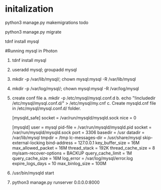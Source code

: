 
# initalization
python3 manage.py makemigrations todo

python3 manage.py migrate

tdnf install mysql

#Running mysql in Photon
1. tdnf install mysql
2. useradd mysql; groupadd mysql
3. mkdir -p /var/lib/mysql/; chown mysql:mysql -R /var/lib/mysql
4. mkdir -p /var/log/mysql/; chown mysql:mysql -R /var/log/mysql
5. create conf file
  a. mkdir -p /etc/mysql/mysql.conf.d 
  b. echo "!includedir /etc/mysql/mysql.conf.d/" > /etc/mysql/my.cnf
  c. Create mysqld.cnf file in /etc/mysql/mysql.conf.d/ folder.

      [mysqld_safe]
      socket		= /var/run/mysqld/mysqld.sock
      nice		= 0

      [mysqld]
      user		= mysql
      pid-file	= /var/run/mysqld/mysqld.pid
      socket		= /var/run/mysqld/mysqld.sock
      port		= 3306
      basedir		= /usr
      datadir		= /var/lib/mysql
      tmpdir		= /tmp
      lc-messages-dir	= /usr/share/mysql
      skip-external-locking
      bind-address		= 127.0.0.1
      key_buffer_size		= 16M
      max_allowed_packet	= 16M
      thread_stack		= 192K
      thread_cache_size       = 8
      myisam-recover-options  = BACKUP
      query_cache_limit	= 1M
      query_cache_size        = 16M
      log_error = /var/log/mysql/error.log
      expire_logs_days	= 10
      max_binlog_size   = 100M


6. /usr/bin/mysqld start

7. python3 manage.py runserver 0.0.0.0:8000



